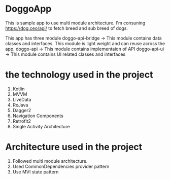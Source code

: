 # DoggoApp
This is sample app to use multi module architecture. I'm consuning https://dog.ceo/api/ to fetch breed and sub breed of dogs.

This app has three module 
doggo-api-bridge -> This module contains data classes and interfaces. This module is light weight and can reuse across the app.
doggo-api -> This module contains implementaion of API
doggo-api-ui -> This module contains UI related classes and interfaces 



# the technology used in the project
1. Kotlin
2. MVVM
3. LiveData
4. RxJava
5. Dagger2
6. Navigation Components
7. Retrofit2
8. Single Activity Architecture

# Architecture used in the project
1. Followed multi module architecture. 
2. Used CommonDependencies provider pattern
3. Use MVI state pattern
